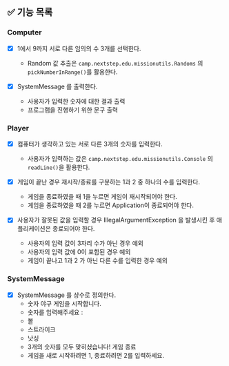 ## ✅ 기능 목록

### Computer

- [x] 1에서 9까지 서로 다른 임의의 수 3개를 선택한다.
  - Random 값 추출은 `camp.nextstep.edu.missionutils.Randoms` 의 `pickNumberInRange()`를 활용한다.

- [x] SystemMessage 를 출력한다.
  - 사용자가 입력한 숫자에 대한 결과 출력
  - 프로그램을 진행하기 위한 문구 출력

### Player

- [x] 컴퓨터가 생각하고 있는 서로 다른 3개의 숫자를 입력한다.
  - 사용자가 입력하는 값은 `camp.nextstep.edu.missionutils.Console` 의 `readLine()`을 활용한다.

- [x] 게임이 끝난 경우 재시작/종료를 구분하는 1과 2 중 하나의 수를 입력한다.
  - 게임을 종료하였을 때 1을 누르면 게임이 재시작되어야 한다.
  - 게임을 종료하였을 때 2를 누르면 Application이 종료되어야 한다.

- [x] 사용자가 잘못된 값을 입력할 경우 IllegalArgumentException 을 발생시킨 후 애플리케이션은 종료되어야 한다.
  - 사용자의 입력 값이 3자리 수가 아닌 경우 예외
  - 사용자의 입력 값에 0이 포함된 경우 예외
  - 게임이 끝나고 1과 2 가 아닌 다른 수를 입력한 경우 예외

### SystemMessage
- [x] SystemMessage 를 상수로 정의한다.
  - 숫자 야구 게임을 시작합니다.
  - 숫자를 입력해주세요 :
  - 볼
  - 스트라이크
  - 낫싱
  - 3개의 숫자를 모두 맞히셨습니다! 게임 종료
  - 게임을 새로 시작하려면 1, 종료하려면 2를 입력하세요.
  
